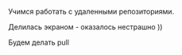 Учимся работать с удаленными репозиториями.

Делилась экраном - оказалось нестрашно ))

Будем делать pull
